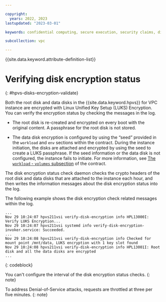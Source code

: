 ```yaml
---

copyright:
  years: 2022, 2023
lastupdated: "2023-03-01"

keywords: confidential computing, secure execution, security claims, disks encryption

subcollection: vpc

---
```


{{site.data.keyword.attribute-definition-list}}

# Verifying disk encryption status
{: #hpvs-disks-encryption-validate}

Both the root disk and data disks in the {{site.data.keyword.hpvs}} for VPC instance are encrypted with Linux Unified Key Setup (LUKS) Encryption. You can verify the encryption status by checking the messages in the log.

- The root disk is re-created and encrypted on every boot with the original content. A passphrase for the root disk is not stored.

- The data disk encryption is configured by using the “seed” provided in the `workload` and `env` sections within the contract. During the instance initiation, the disks are attached and encrypted by using the seed to create a LUKS passphrase. If the seed information or the data disk is not configured, the instance fails to initiate. For more information, see [The `workload` - `volumes` subsection](/docs/vpc?topic=vpc-about-contract_se#hpcr_contract_volumes) of the contract.

The disk encryption status check daemon checks the crypto headers of the root disk and data disks that are attached to the instance each hour, and then writes the information messages about the disk encryption status into the log.

The following example shows the disk encryption check related messages within the log.

```text
...
Nov 29 10:24:07 hpvs211vsi verify-disk-encryption info HPL13000I: Verify LUKS Encryption...
Nov 29 10:24:07 hpvs211vsi systemd info verify-disk-encryption-invoker.service: Succeeded.
...
Nov 29 10:24:08 hpvs211vsi verify-disk-encryption info Checked for mount point /mnt/data, LUKS encryption with 1 key slot found
Nov 29 10:24:08 hpvs211vsi verify-disk-encryption info HPL13001I: Root disk and all the data disks are encrypted
...
```
{: codeblock}

You can't configure the interval of the disk encryption status checks.
{: note}

To address Denial-of-Service attacks, requests are throttled at three per five minutes.
{: note}
